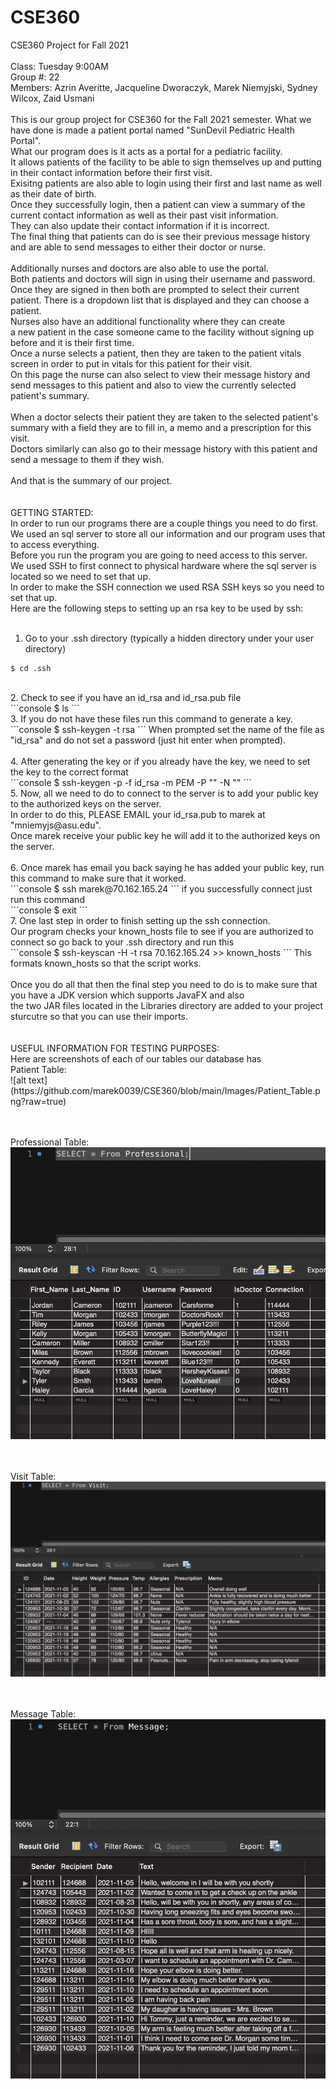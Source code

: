# CSE360
CSE360 Project for Fall 2021 <br />
<br />
Class: Tuesday 9:00AM <br />
Group #: 22 <br />
Members: Azrin Averitte, Jacqueline Dworaczyk, Marek Niemyjski, Sydney Wilcox, Zaid Usmani <br />
<br />
This is our group project for CSE360 for the Fall 2021 semester. What we have done is made a patient portal named "SunDevil Pediatric Health Portal". <br />
What our program does is it acts as a portal for a pediatric facility. <br />
It allows patients of the facility to be able to sign themselves up and putting in their contact information before their first visit. <br />
Exisitng patients are also able to login using their first and last name as well as their date of birth. <br />
Once they successfully login, then a patient can view a summary of the current contact information as well as their past visit information. <br />
They can also update their contact information if it is incorrect. <br />
The final thing that patients can do is see their previous message history and are able to send messages to either their doctor or nurse. <br />
<br />
Additionally nurses and doctors are also able to use the portal. <br />
Both patients and doctors will sign in using their username and password. <br />
Once they are signed in then both are prompted to select their current patient. There is a dropdown list that is displayed and they can choose a patient. <br />
Nurses also have an additional functionality where they can create <br />
a new patient in the case someone came to the facility without signing up before and it is their first time. <br />
Once a nurse selects a patient, then they are taken to the patient vitals screen in order to put in vitals for this patient for their visit. <br />
On this page the nurse can also select to view their message history and send messages to this patient and also to view the currently selected patient's summary. <br />
<br />
When a doctor selects their patient they are taken to the selected patient's summary with a field they are to fill in, a memo and a prescription for this visit. <br />
Doctors similarly can also go to their message history with this patient and send a message to them if they wish. <br />
<br />
And that is the summary of our project. <br />
<br />
<br />
GETTING STARTED: <br />
In order to run our programs there are a couple things you need to do first. <br />
We used an sql server to store all our information and our program uses that to access everything. <br />
Before you run the program you are going to need access to this server. <br />
We used SSH to first connect to physical hardware where the sql server is located so we need to set that up. <br />
In order to make the SSH connection we used RSA SSH keys so you need to set that up. <br />
Here are the following steps to setting up an rsa key to be used by ssh: <br />
<br />
1. Go to your .ssh directory (typically a hidden directory under your user directory) <br />
```console
$ cd .ssh
```
<br />
2. Check to see if you have an id_rsa and id_rsa.pub file <br />
```console
$ ls
```
<br />
3. If you do not have these files run this command to generate a key. <br />
```console
$ ssh-keygen -t rsa
```
When prompted set the name of the file as "id_rsa" and do not set a password (just hit enter when prompted). <br />
<br />
4. After generating the key or if you already have the key, we need to set the key to the correct format <br />
```console
 $ ssh-keygen -p -f id_rsa -m PEM -P "" -N ""
```
<br />
5. Now, all we need to do to connect to the server is to add your public key to the authorized keys on the server. <br />
In order to do this, PLEASE EMAIL your id_rsa.pub to marek at "mniemyjs@asu.edu". <br />
Once marek receive your public key he will add it to the authorized keys on the server. <br />
<br />
6. Once marek has email you back saying he has added your public key, run this command to make sure that it worked. <br />
```console
$ ssh marek@70.162.165.24
```
if you successfully connect just run this command <br />
```console
$ exit
```
<br />
7. One last step in order to finish setting up the ssh connection. <br />
Our program checks your known_hosts file to see if you are authorized to connect so go back to your .ssh directory and run this <br />
```console
$ ssh-keyscan -H -t rsa 70.162.165.24 >> known_hosts
```
This formats known_hosts so that the script works. <br />
<br />
Once you do all that then the final step you need to do is to make sure that you have a JDK version which supports JavaFX and also <br />
the two JAR files located in the Libraries directory are added to your project sturcutre so that you can use their imports. <br />
<br />
<br />
USEFUL INFORMATION FOR TESTING PURPOSES: <br />
Here are screenshots of each of our tables our database has <br />
Patient Table: <br />
![alt text](https://github.com/marek0039/CSE360/blob/main/Images/Patient_Table.png?raw=true) <br /> <br /> <br />

Professional Table:
![alt text](https://github.com/marek0039/CSE360/blob/main/Images/Professional_Table.png?raw=true) <br /> <br /> <br />

Visit Table:
![alt text](https://github.com/marek0039/CSE360/blob/main/Images/Visit_Table.png?raw=true) <br /> <br /> <br />

Message Table:
![alt text](https://github.com/marek0039/CSE360/blob/main/Images/Message_Table.png?raw=true) <br /> <br /> <br />

